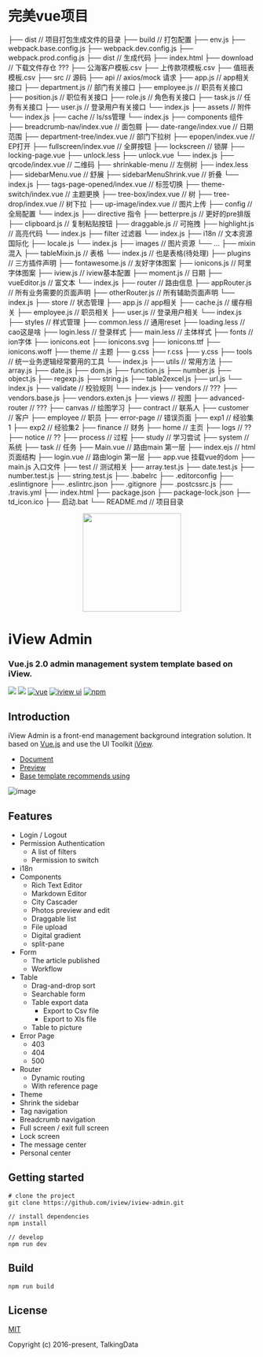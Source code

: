 # 完美vue项目


├── dist // 项目打包生成文件的目录
├── build // 打包配置
    ├── env.js
    ├── webpack.base.config.js
    ├── webpack.dev.config.js
    ├── webpack.prod.config.js
├── dist // 生成代码
    ├── index.html
├── download // 下载文件存仓 ???
    ├── 公海客户模板.csv
    ├── 上传款项模板.csv
    ├── 值班表模板.csv
├── src // 源码
    ├── api // axios/mock 请求
        ├── app.js // app相关接口
        ├── department.js // 部门有关接口
        ├── employee.js // 职员有关接口
        ├── position.js // 职位有关接口
        ├── role.js // 角色有关接口
        ├── task.js // 任务有关接口
        ├── user.js // 登录用户有关接口
        └── index.js
    ├── assets // 附件
        └── index.js
    ├── cache // ls/ss管理
        └── index.js
    ├── components 组件
        ├── breadcrumb-nav/index.vue // 面包屑
        ├── date-range/index.vue // 日期范围
        ├── department-tree/index.vue // 部门下拉树
        ├── epopen/index.vue // EP打开
        ├── fullscreen/index.vue // 全屏按钮
        ├── lockscreen // 锁屏
            ├── locking-page.vue
            ├── unlock.less
            ├── unlock.vue
            └── index.js
        ├── qrcode/index.vue // 二维码
        ├── shrinkable-menu // 左侧树
            ├── index.less
            ├── sidebarMenu.vue // 舒展
            ├── sidebarMenuShrink.vue // 折叠
            └── index.js
        ├── tags-page-opened/index.vue // 标签切换
        ├── theme-switch/index.vue // 主题更换
        ├── tree-box/index.vue // 树
        ├── tree-drop/index.vue // 树下拉
        ├── up-image/index.vue // 图片上传
    ├── config // 全局配置
        └── index.js
    ├── directive 指令
        ├── betterpre.js // 更好的pre排版
        ├── clipboard.js // 复制粘贴按钮
        ├── draggable.js // 可拖拽
        ├── highlight.js // 高亮代码
        └── index.js
    ├── filter 过滤器
        └── index.js
    ├── i18n // 文本资源国际化
        ├── locale.js
        └── index.js
    ├── images // 图片资源
        └── ...
    ├── mixin 混入
        ├── tableMixin.js // 表格
        └── index.js // 也是表格(待处理)
    ├── plugins // 三方插件声明
        ├── fontawesome.js // 友好字体图案
        ├── ionicons.js // 阿里字体图案
        ├── iview.js // iview基本配置
        ├── moment.js // 日期
        ├── vueEditor.js // 富文本
        └── index.js
    ├── router // 路由信息
        ├── appRouter.js // 所有业务需要的页面声明
        ├── otherRouter.js // 所有辅助页面声明
        └── index.js
    ├── store // 状态管理
        ├── app.js // app相关
        ├── cache.js // 缓存相关
        ├── employee.js // 职员相关
        ├── user.js // 登录用户相关
        └── index.js
    ├── styles // 样式管理
        ├── common.less // 通用reset
        ├── loading.less // cao这是啥
        ├── login.less // 登录样式
        ├── main.less // 主体样式
        ├── fonts // ion字体
            ├── ionicons.eot
            ├── ionicons.svg
            ├── ionicons.ttf
            ├── ionicons.woff
        ├── theme // 主题
            ├── g.css
            ├── r.css
            ├── y.css
    ├── tools // 统一业务逻辑经常要用的工具
        └── index.js
    ├── utils // 常用方法
        ├── array.js
        ├── date.js
        ├── dom.js
        ├── function.js
        ├── number.js
        ├── object.js
        ├── regexp.js
        ├── string.js
        ├── table2excel.js
        ├── url.js
        └── index.js
    ├── validate // 校验规则
        └── index.js
    ├── vendors // ???
        ├── vendors.base.js
        ├── vendors.exten.js
    ├── views // 视图
        ├── advanced-router // ???
        ├── canvas // 绘图学习
        ├── contract // 联系人
        ├── customer // 客户
        ├── employee // 职员
        ├── error-page // 错误页面
        ├── exp1 // 经验集1
        ├── exp2 // 经验集2
        ├── finance // 财务
        ├── home // 主页
        ├── logs // ??
        ├── notice // ??
        ├── process // 过程
        ├── study // 学习尝试
        ├── system // 系统
        ├── task // 任务
        ├── Main.vue // 路由main 第一层
        ├── index.ejs // html页面结构
        ├── login.vue // 路由login 第一层
    ├── app.vue 挂载vue的dom
    ├── main.js 入口文件
├── test // 测试相关
    ├── array.test.js
    ├── date.test.js
    ├── number.test.js
    ├── string.test.js
├── .babelrc
├── .editorconfig
├── .eslintignore
├── .eslintrc.json
├── .gitignore
├── .postcssrc.js
├── .travis.yml
├── index.html
├── package.json
├── package-lock.json
├── td_icon.ico
├── 启动.bat
└── README.md // 项目目录







<p align="center">
    <a href="https://www.iviewui.com">
        <img width="200" src="https://file.iviewui.com/logo-new.svg">
    </a>
</p>

<h1>
iView Admin
    <h3>Vue.js 2.0 admin management system template based on iView.</h3>
</h1>

[![](https://img.shields.io/github/release/iview/iview-admin.svg)](https://github.com/iview/iview-admin/releases)
[![](https://img.shields.io/travis/iview/iview-admin.svg?style=flat-square)](https://travis-ci.org/iview/iview-admin)
[![vue](https://img.shields.io/badge/vue-2.5.17-brightgreen.svg?style=flat-square)](https://github.com/vuejs/vue)
[![iview ui](https://img.shields.io/badge/iview-3.2.2-brightgreen.svg?style=flat-square)](https://github.com/iview/iview)
[![npm](https://img.shields.io/npm/l/express.svg)]()

## Introduction

iView Admin is a front-end management background integration solution. It based on [Vue.js](https://github.com/vuejs/vue) and use the UI Toolkit [iView](https://github.com/iview/iview).

- [Document](https://lison16.github.io/iview-admin-doc/)
- [Preview](https://admin.iviewui.com/)
- [Base template recommends using](https://github.com/iview/iview-admin/tree/template)

![image](https://file.iviewui.com/admin-dist/admin-preview.png)

## Features

- Login / Logout
- Permission Authentication
    - A list of filters
    - Permission to switch
- i18n
- Components
    - Rich Text Editor
    - Markdown Editor
    - City Cascader
    - Photos preview and edit
    - Draggable list
    - File upload
    - Digital gradient
    - split-pane
- Form
    - The article published
    - Workflow
- Table
    - Drag-and-drop sort
    - Searchable form
    - Table export data
        - Export to Csv file
        - Export to Xls file
    - Table to picture
- Error Page
    - 403
    - 404
    - 500
- Router
    - Dynamic routing
    - With reference page
- Theme
- Shrink the sidebar
- Tag navigation
- Breadcrumb navigation
- Full screen / exit full screen
- Lock screen
- The message center
- Personal center

## Getting started
```bush
# clone the project
git clone https://github.com/iview/iview-admin.git

// install dependencies
npm install

// develop
npm run dev
```

## Build
```bush
npm run build
```

## License
[MIT](http://opensource.org/licenses/MIT)

Copyright (c) 2016-present, TalkingData
